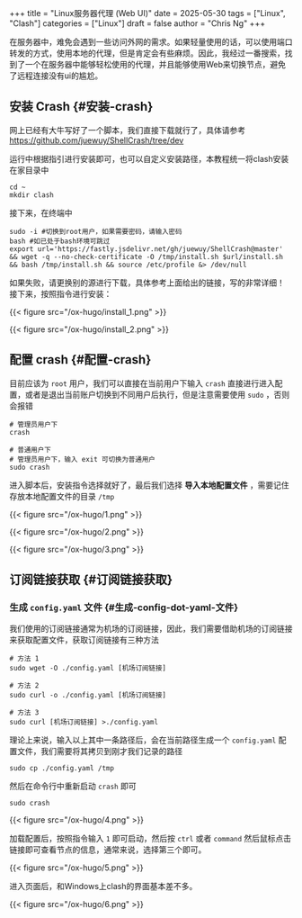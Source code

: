 +++
title = "Linux服务器代理 (Web UI)"
date = 2025-05-30
tags = ["Linux", "Clash"]
categories = ["Linux"]
draft = false
author = "Chris Ng"
+++

在服务器中，难免会遇到一些访问外网的需求。如果轻量使用的话，可以使用端口转发的方式，使用本地的代理，但是肯定会有些麻烦。因此，我经过一番搜索，找到了一个在服务器中能够轻松使用的代理，并且能够使用Web来切换节点，避免了远程连接没有ui的尴尬。


## 安装 Crash {#安装-crash}

网上已经有大牛写好了一个脚本，我们直接下载就行了，具体请参考 <https://github.com/juewuy/ShellCrash/tree/dev>

运行中根据指引进行安装即可，也可以自定义安装路径，本教程统一将clash安装在家目录中

```shell
cd ~
mkdir clash
```

接下来，在终端中

```shell
sudo -i #切换到root用户，如果需要密码，请输入密码
bash #如已处于bash环境可跳过
export url='https://fastly.jsdelivr.net/gh/juewuy/ShellCrash@master' && wget -q --no-check-certificate -O /tmp/install.sh $url/install.sh  && bash /tmp/install.sh && source /etc/profile &> /dev/null
```

如果失败，请更换别的源进行下载，具体参考上面给出的链接，写的非常详细！
接下来，按照指令进行安装：

{{< figure src="/ox-hugo/install_1.png" >}}

{{< figure src="/ox-hugo/install_2.png" >}}


## 配置 crash {#配置-crash}

目前应该为 `root` 用户，我们可以直接在当前用户下输入 `crash` 直接进行进入配置，或者是退出当前账户切换到不同用户后执行，但是注意需要使用 `sudo` ，否则会报错

```shell
# 管理员用户下
crash

# 普通用户下
# 管理员用户下，输入 exit 可切换为普通用户
sudo crash
```

进入脚本后，安装指令选择就好了，最后我们选择 **导入本地配置文件** ，需要记住存放本地配置文件的目录 `/tmp`

{{< figure src="/ox-hugo/1.png" >}}

{{< figure src="/ox-hugo/2.png" >}}

{{< figure src="/ox-hugo/3.png" >}}


## 订阅链接获取 {#订阅链接获取}


### 生成 `config.yaml` 文件 {#生成-config-dot-yaml-文件}

我们使用的订阅链接通常为机场的订阅链接，因此，我们需要借助机场的订阅链接来获取配置文件，获取订阅链接有三种方法

```shell
# 方法 1
sudo wget -O ./config.yaml [机场订阅链接]

# 方法 2
sudo curl -o ./config.yaml [机场订阅链接]

# 方法 3
sudo curl [机场订阅链接] >./config.yaml
```

理论上来说，输入以上其中一条路径后，会在当前路径生成一个 `config.yaml` 配置文件，我们需要将其拷贝到刚才我们记录的路径

```shell
sudo cp ./config.yaml /tmp
```

然后在命令行中重新启动 `crash` 即可

```shell
sudo crash
```

{{< figure src="/ox-hugo/4.png" >}}

加载配置后，按照指令输入 `1` 即可启动，然后按 `ctrl` 或者 `command` 然后鼠标点击链接即可查看节点的信息，通常来说，选择第三个即可。

{{< figure src="/ox-hugo/5.png" >}}

进入页面后，和Windows上clash的界面基本差不多。

{{< figure src="/ox-hugo/6.png" >}}
